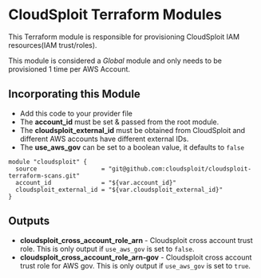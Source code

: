 # CloudSploit Terraform Modules

This Terraform module is responsible for provisioning CloudSploit IAM resources(IAM trust/roles).

This module is considered a *Global* module and only needs to be provisioned 1 time per AWS Account.

## Incorporating this Module
* Add this code to your provider file
* The **account_id** must be set & passed from the root module.
* The **cloudsploit_external_id** must be obtained from CloudSploit and different AWS accounts have different external IDs.
* The **use_aws_gov** can be set to a boolean value, it defaults to `false`

```
module "cloudsploit" {
  source                  = "git@github.com:cloudsploit/cloudsploit-terraform-scans.git"
  account_id              = "${var.account_id}"
  cloudsploit_external_id = "${var.cloudsploit_external_id}"
}
```

## Outputs
* **cloudsploit_cross_account_role_arn** - Cloudsploit cross account trust role. This is only output if `use_aws_gov` is set to `false`.
* **cloudsploit_cross_account_role_arn-gov** - Cloudsploit cross account trust role for AWS gov. This is only output if `use_aws_gov` is set to `true`.
